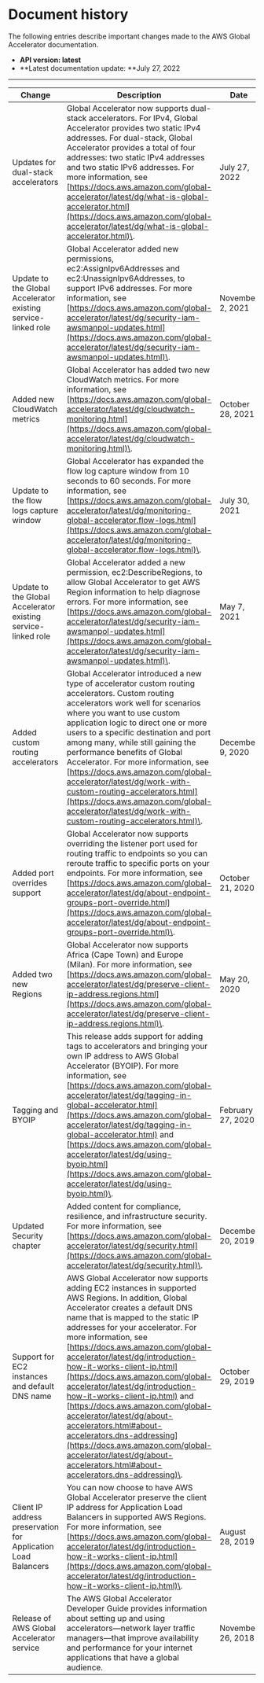 # Document history<a name="WhatsNew"></a>

The following entries describe important changes made to the AWS Global Accelerator documentation\.
+ **API version: latest**
+ **Latest documentation update: **July 27, 2022


****  

| Change | Description | Date | 
| --- | --- | --- | 
| Updates for dual\-stack accelerators | Global Accelerator now supports dual\-stack accelerators\. For IPv4, Global Accelerator provides two static IPv4 addresses\. For dual\-stack, Global Accelerator provides a total of four addresses: two static IPv4 addresses and two static IPv6 addresses\. For more information, see [https://docs.aws.amazon.com/global-accelerator/latest/dg/what-is-global-accelerator.html](https://docs.aws.amazon.com/global-accelerator/latest/dg/what-is-global-accelerator.html)\. | July 27, 2022 | 
| Update to the Global Accelerator existing service\-linked role | Global Accelerator added new permissions, ec2:AssignIpv6Addresses and ec2:UnassignIpv6Addresses, to support IPv6 addresses\. For more information, see [https://docs.aws.amazon.com/global-accelerator/latest/dg/security-iam-awsmanpol-updates.html](https://docs.aws.amazon.com/global-accelerator/latest/dg/security-iam-awsmanpol-updates.html)\. | November 2, 2021 | 
| Added new CloudWatch metrics | Global Accelerator has added two new CloudWatch metrics\. For more information, see [https://docs.aws.amazon.com/global-accelerator/latest/dg/cloudwatch-monitoring.html](https://docs.aws.amazon.com/global-accelerator/latest/dg/cloudwatch-monitoring.html)\. | October 28, 2021 | 
| Update to the flow logs capture window | Global Accelerator has expanded the flow log capture window from 10 seconds to 60 seconds\. For more information, see [https://docs.aws.amazon.com/global-accelerator/latest/dg/monitoring-global-accelerator.flow-logs.html](https://docs.aws.amazon.com/global-accelerator/latest/dg/monitoring-global-accelerator.flow-logs.html)\. | July 30, 2021 | 
| Update to the Global Accelerator existing service\-linked role | Global Accelerator added a new permission, ec2:DescribeRegions, to allow Global Accelerator to get AWS Region information to help diagnose errors\. For more information, see [https://docs.aws.amazon.com/global-accelerator/latest/dg/security-iam-awsmanpol-updates.html](https://docs.aws.amazon.com/global-accelerator/latest/dg/security-iam-awsmanpol-updates.html)\. | May 7, 2021 | 
| Added custom routing accelerators | Global Accelerator introduced a new type of accelerator custom routing accelerators\. Custom routing accelerators work well for scenarios where you want to use custom application logic to direct one or more users to a specific destination and port among many, while still gaining the performance benefits of Global Accelerator\. For more information, see [https://docs.aws.amazon.com/global-accelerator/latest/dg/work-with-custom-routing-accelerators.html](https://docs.aws.amazon.com/global-accelerator/latest/dg/work-with-custom-routing-accelerators.html)\. | December 9, 2020 | 
| Added port overrides support | Global Accelerator now supports overriding the listener port used for routing traffic to endpoints so you can reroute traffic to specific ports on your endpoints\. For more information, see [https://docs.aws.amazon.com/global-accelerator/latest/dg/about-endpoint-groups-port-override.html](https://docs.aws.amazon.com/global-accelerator/latest/dg/about-endpoint-groups-port-override.html)\. | October 21, 2020 | 
| Added two new Regions | Global Accelerator now supports Africa \(Cape Town\) and Europe \(Milan\)\. For more information, see [https://docs.aws.amazon.com/global-accelerator/latest/dg/preserve-client-ip-address.regions.html](https://docs.aws.amazon.com/global-accelerator/latest/dg/preserve-client-ip-address.regions.html)\. | May 20, 2020 | 
| Tagging and BYOIP | This release adds support for adding tags to accelerators and bringing your own IP address to AWS Global Accelerator \(BYOIP\)\. For more information, see [https://docs.aws.amazon.com/global-accelerator/latest/dg/tagging-in-global-accelerator.html](https://docs.aws.amazon.com/global-accelerator/latest/dg/tagging-in-global-accelerator.html) and [https://docs.aws.amazon.com/global-accelerator/latest/dg/using-byoip.html](https://docs.aws.amazon.com/global-accelerator/latest/dg/using-byoip.html)\. | February 27, 2020 | 
| Updated Security chapter | Added content for compliance, resilience, and infrastructure security\. For more information, see [https://docs.aws.amazon.com/global-accelerator/latest/dg/security.html](https://docs.aws.amazon.com/global-accelerator/latest/dg/security.html)\. | December 20, 2019 | 
| Support for EC2 instances and default DNS name | AWS Global Accelerator now supports adding EC2 instances in supported AWS Regions\. In addition, Global Accelerator creates a default DNS name that is mapped to the static IP addresses for your accelerator\. For more information, see [https://docs.aws.amazon.com/global-accelerator/latest/dg/introduction-how-it-works-client-ip.html](https://docs.aws.amazon.com/global-accelerator/latest/dg/introduction-how-it-works-client-ip.html) and [https://docs.aws.amazon.com/global-accelerator/latest/dg/about-accelerators.html#about-accelerators.dns-addressing](https://docs.aws.amazon.com/global-accelerator/latest/dg/about-accelerators.html#about-accelerators.dns-addressing)\. | October 29, 2019 | 
| Client IP address preservation for Application Load Balancers | You can now choose to have AWS Global Accelerator preserve the client IP address for Application Load Balancers in supported AWS Regions\. For more information, see [https://docs.aws.amazon.com/global-accelerator/latest/dg/introduction-how-it-works-client-ip.html](https://docs.aws.amazon.com/global-accelerator/latest/dg/introduction-how-it-works-client-ip.html)\. | August 28, 2019 | 
| Release of AWS Global Accelerator service | The AWS Global Accelerator Developer Guide provides information about setting up and using accelerators—network layer traffic managers—that improve availability and performance for your internet applications that have a global audience\. | November 26, 2018 | 